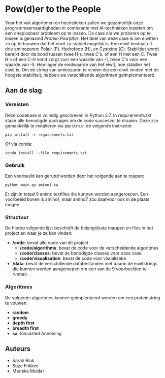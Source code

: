 # Pow(d)er to the People

Voor het vak algoritmen en heuristieken zullen we gezamenlijk onze programmeervaardigheden in combinatie met AI-technieken inzetten om een onoplosbaar probleem op te lossen. De case die we proberen op te lossen is genaamd _Protein Pow(d)er_. Het doel van deze case is om eiwitten zo op te bouwen dat het eiwit zo stabiel mogelijk is. Een eiwit bestaat uit drie aminozuren: Polair (P), Hydrofoob (H), en Cysteine (C). Stabilitiet wordt bereikt door de bond tussen twee H's. twee C's. of een H met een C. Twee H's of een C-H nond zorgt voor een waarde van -1, twee C's voor een waarde van -5. Hoe lager de eindwaarde van het eiwit, hoe stabilier het eiwit is. Om de _string_ van aminozuren te vinden die een eiwit vinden met de hoogste stabiliteit, hebben we verschillende algoritmen geïmplementeerd. 
## Aan de slag

### Vereisten

Deze codebase is volledig geschreven in Python 3.7. In requirements.txt staan alle benodigde packages om de code succesvol te draaien. Deze zijn gemakkelijk te installeren via pip d.m.v. de volgende instructie:

```
pip install -r requirements.txt
```

Of via conda:

```
conda install --file requirements.txt
```

### Gebruik

Een voorbeeld kan gerund worden door het volgende aan te roepen: 

```
python main.py amino1 sa
```
Er zijn in totaal 9 amino textfiles die kunnen worden aangeroepen. Een voorbeeld boven is amino1, maar amino7 zou daarvoor ook in de plaats mogen. 

### Structuur

De hierop volgende lijst beschrijft de belangrijkste mappen en files in het project en waar je ze kan vinden:

- **/code**: bevat alle code van dit project
  - **/code/algorithms**: bevat de code voor de verscheidende algoritmes
  - **/code/classes**: bevat de benodigde classes voor deze case
  - **/code/visualisation**: bevat de code voor visualisatie
- **/data**: bevat de verschillende databestanden met daarin de eiwitstrings die kunnen worden aangeroepen om een van de 9 voorbeelden te runnen 

### Algoritmes

De volgende algoritmes kunnen geimplenteerd worden om een proteinstring te vouwen:


- **random**
- **greedy**
- **depth first**
- **breadth first**
- **sa**: Simulated Annealing


## Auteurs
- Sarah Blok
- Suze Frikkee
- Marieke Mulder
